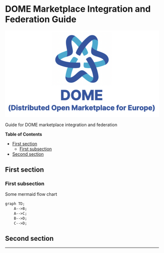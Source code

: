 # DOME Marketplace Integration and Federation Guide

![DOME Logo](doc/img/DOME_logo_doc.png)

Guide for DOME marketplace integration and federation

<!-- ToC created with: https://github.com/thlorenz/doctoc -->
<!-- Update with: doctoc README.md -->
<!-- Will be also updated during pre-release/release GitHub workflow -->

<!-- START doctoc generated TOC please keep comment here to allow auto update -->
<!-- DON'T EDIT THIS SECTION, INSTEAD RE-RUN doctoc TO UPDATE -->
<!-- param::title::**Table of Contents**:: -->
**Table of Contents**

- [First section](#first-section)
  - [First subsection](#first-subsection)
- [Second section](#second-section)

<!-- END doctoc generated TOC please keep comment here to allow auto update -->


## First section


### First subsection

Some mermaid flow chart

```mermaid
graph TD;
    A-->B;
    A-->C;
    B-->D;
    C-->D;
```



## Second section



---
<!-- {{ VERSION }} -->
